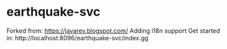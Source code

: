 # earthquake-svc

Forked from: https://javarev.blogspot.com/
Adding i18n support
Get started in: http://localhost:8096/earthquake-svc/index.gg